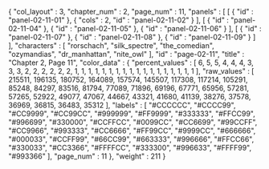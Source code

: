 {
  "col_layout" : 3,
  "chapter_num" : 2,
  "page_num" : 11,
  "panels" : [
    [
      {
        "id" : "panel-02-11-01"
      },
      {
        "cols" : 2,
        "id" : "panel-02-11-02"
      }
    ],
    [
      {
        "id" : "panel-02-11-04"
      },
      {
        "id" : "panel-02-11-05"
      },
      {
        "id" : "panel-02-11-06"
      }
    ],
    [
      {
        "id" : "panel-02-11-07"
      },
      {
        "id" : "panel-02-11-08"
      },
      {
        "id" : "panel-02-11-09"
      }
    ]
  ],
  "characters" : [
    "rorschach",
    "silk_spectre",
    "the_comedian",
    "ozymandias",
    "dr_manhattan",
    "nite_owl"
  ],
  "id" : "page-02-11",
  "title" : "Chapter 2, Page 11",
  "color_data" : {
    "percent_values" : [
      6,
      5,
      5,
      4,
      4,
      4,
      3,
      3,
      3,
      2,
      2,
      2,
      2,
      2,
      2,
      1,
      1,
      1,
      1,
      1,
      1,
      1,
      1,
      1,
      1,
      1,
      1,
      1,
      1,
      1,
      1,
      1,
      1
    ],
    "raw_values" : [
      215511,
      196135,
      180752,
      164089,
      157574,
      145507,
      117308,
      117214,
      105291,
      85248,
      84297,
      83516,
      81794,
      77089,
      71896,
      69196,
      67771,
      65956,
      57281,
      57265,
      52922,
      49077,
      47067,
      44667,
      43321,
      41680,
      41139,
      38276,
      37578,
      36969,
      36815,
      36483,
      35312
    ],
    "labels" : [
      "#CCCCCC",
      "#CCCC99",
      "#CC9999",
      "#CC99CC",
      "#999999",
      "#FF9999",
      "#333333",
      "#FFCC99",
      "#996699",
      "#330000",
      "#CCFFCC",
      "#0099CC",
      "#CC6699",
      "#99CCFF",
      "#CC9966",
      "#993333",
      "#CC6666",
      "#FF99CC",
      "#9999CC",
      "#666666",
      "#000033",
      "#CCFF99",
      "#66CC99",
      "#663333",
      "#996666",
      "#FFCC66",
      "#330033",
      "#CC3366",
      "#FFFFCC",
      "#333300",
      "#996633",
      "#FFFF99",
      "#993366"
    ],
    "page_num" : 11
  },
  "weight" : 211
}
